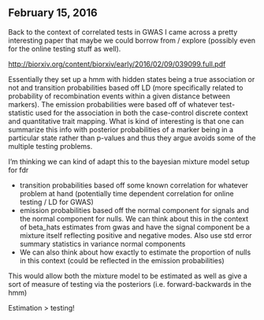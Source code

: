 ## February 15, 2016

Back to the context of correlated tests in GWAS I came across a pretty interesting paper that maybe we could borrow from / explore (possibly even for the online testing stuff as well). 

http://biorxiv.org/content/biorxiv/early/2016/02/09/039099.full.pdf

Essentially they set up a hmm with hidden states being a true association or not and transition probabilities based off LD (more specifically related to probability of recombination events within a given distance between markers). The emission probabilities were based off of whatever test-statistic used for the association in both the case-control discrete context and quantitative trait mapping. What is kind of interesting is that one can summarize this info with posterior probabilities of a marker being in a particular state rather than p-values and thus they argue avoids some of the multiple testing problems. 

I’m thinking we can kind of adapt this to the bayesian mixture model setup for fdr 

* transition probabilities based off some known correlation for whatever problem at hand (potentially time dependent correlation for online testing / LD for GWAS)
* emission probabilities based off the normal component for signals and the normal component for nulls. We can think about this in the context of beta_hats estimates from gwas and have the signal component be a mixture itself reflecting positive and negative modes. Also use std error summary statistics in variance normal components
* We can also think about how exactly to estimate the proportion of nulls in this context (could be reflected in the emission probabilities)

This would allow both the mixture model to be estimated as well as give a sort of measure of testing via the posteriors (i.e. forward-backwards in the hmm)

Estimation > testing! 


